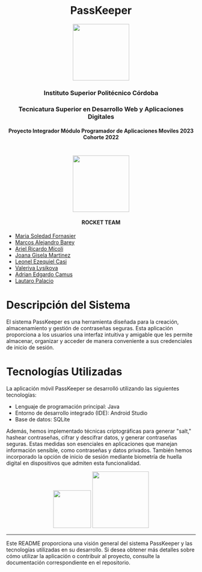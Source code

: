 <h1 align="center">PassKeeper</h1>

<p align="center">
 <a href="https://www.ispc.edu.ar/"><img src="[https://user-images.githubusercontent.com/85143329/233746625-17802d1b-3bec-4d9a-9f11-644e342da582.png](https://elementos.entornos.net/clientes/ISPC/ispc.png)" style="width: 150"></a>
</p>
<h3 align="center">Instituto Superior Politécnico Córdoba</h3>
<h3 align="center">Tecnicatura Superior en Desarrollo Web y Aplicaciones Digitales</h3>
<h4 align="center">Proyecto Integrador Módulo Programador de Aplicaciones Moviles 2023 Cohorte 2022</h4>

#
<p align="center">
 <a href="https://github.com/soleforna/integrador_ISP3"><img src="https://user-images.githubusercontent.com/85143329/233748267-eec28e52-f959-4fa0-b9b6-f0a497aeb0d2.png" style="width: 150px"></a>
</p>
<h4 align="center">ROCKET TEAM</h4>

* [Maria Soledad Fornasier](https://github.com/soleforna)
* [Marcos Alejandro Barey](https://github.com/Marquitos280419)
* [Ariel Ricardo Mícoli](https://github.com/Ari-07x)
* [Joana Gisela Martinez](https://github.com/JoanaGM44)
* [Leonel Ezequiel Casi](https://github.com/leocas1)
* [Valeriya Lysikova](https://github.com/vlysi)
* [Adrian Edgardo Camus](https://github.com/acamus79)
* [Lautaro Palacio](https://github.com/Pala797)


#

# Descripción del Sistema

El sistema PassKeeper es una herramienta diseñada para la creación, almacenamiento y gestión de contraseñas seguras. Esta aplicación proporciona a los usuarios una interfaz intuitiva y amigable que les permite almacenar, organizar y acceder de manera conveniente a sus credenciales de inicio de sesión.

# Tecnologías Utilizadas

La aplicación móvil PassKeeper se desarrolló utilizando las siguientes tecnologías:

- Lenguaje de programación principal: Java
- Entorno de desarrollo integrado (IDE): Android Studio
- Base de datos: SQLite

Además, hemos implementado técnicas criptográficas para generar "salt," hashear contraseñas, cifrar y descifrar datos, y generar contraseñas seguras. Estas medidas son esenciales en aplicaciones que manejan información sensible, como contraseñas y datos privados. También hemos incorporado la opción de inicio de sesión mediante biometría de huella digital en dispositivos que admiten esta funcionalidad.


<p align="center">
  <img src="https://github.com/soleforna/integrador_ISP3/assets/85143329/4bfbeb8c-d269-45f5-9508-65e377cae729" style="width: 100">
  <img src="https://github.com/soleforna/integrador_ISP3/assets/85143329/78bbda29-e4ea-4049-a935-deef5c27b772" style="width: 150">
</p>

---

Este README proporciona una visión general del sistema PassKeeper y las tecnologías utilizadas en su desarrollo. Si desea obtener más detalles sobre cómo utilizar la aplicación o contribuir al proyecto, consulte la documentación correspondiente en el repositorio.







